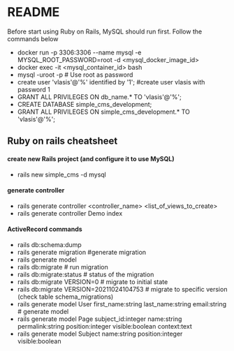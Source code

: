 # README

Before start using Ruby on Rails, MySQL should run first. Follow the commands below   
 - docker run -p 3306:3306 --name mysql -e MYSQL_ROOT_PASSWORD=root -d <mysql_docker_image_id>
 - docker exec -it <mysql_container_id> bash
 - mysql -uroot -p # Use root as password
 - create user 'vlasis'@'%' identified by '1'; #create user vlasis with password 1
 - GRANT ALL PRIVILEGES ON db_name.* TO 'vlasis'@'%';
 - CREATE DATABASE simple_cms_development;
 - GRANT ALL PRIVILEGES ON simple_cms_development.* TO 'vlasis'@'%';


## Ruby on rails cheatsheet
    
#### create new Rails project (and configure it to use MySQL)
 - rails new simple_cms -d mysql 

#### generate controller
 - rails generate controller <controller_name> <list_of_views_to_create>   
 - rails generate controller Demo index

#### ActiveRecord commands  
- rails db:schema:dump  
- rails generate migration <MigrationName> #generate migration  
- rails generate model <ModelName>  
- rails db:migrate    # run migration  
- rails db:migrate:status   # status of the migration  
- rails db:migrate VERSION=0   # migrate to initial state  
- rails db:migrate VERSION=20211024104753   # migrate to specific version (check table schema_migrations)   
- rails generate model User first_name:string last_name:string email:string # generate model  
- rails generate model Page subject_id:integer name:string permalink:string position:integer visible:boolean context:text  
- rails generate model Subject name:string position:integer visible:boolean  